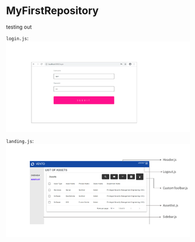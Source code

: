 # MyFirstRepository
testing out

`login.js`:
   ![image](/sample/login.png "login") 

`landing.js`:
![image](/sample/assetlist.png "assetlist")

